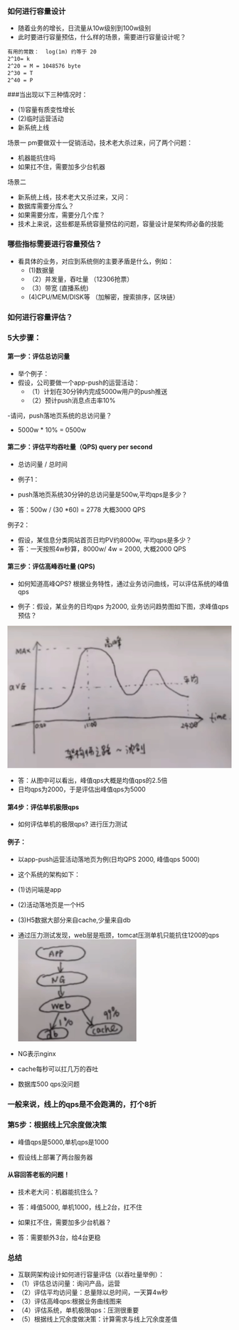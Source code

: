 ### 如何进行容量设计
- 随着业务的增长，日流量从10w级别到100w级别
- 此时要进行容量预估，什么样的场景，需要进行容量设计呢？

```
有用的常数：  log(1m) 约等于 20
2^10= k
2^20 = M = 1048576 byte
2^30 = T
2^40 = P
```


###当出现以下三种情况时：
- (1)容量有质变性增长
- (2)临时运营活动
- 新系统上线

场景一
pm要做双十一促销活动，技术老大杀过来，问了两个问题：
  - 机器能抗住吗
  - 如果扛不住，需要加多少台机器


场景二
- 新系统上线，技术老大又杀过来，又问：
- 数据库需要分库么？
- 如果需要分库，需要分几个库？
- 技术上来说，这些都是系统容量预估的问题，容量设计是架构师必备的技能


### 哪些指标需要进行容量预估？
- 看具体的业务，对应到系统侧的主要矛盾是什么，例如：
  - (1)数据量
  - （2）并发量，吞吐量  （12306抢票）
  - （3）带宽  (直播系统)
  - (4)CPU/MEM/DISK等  （加解密，搜索排序，区块链）


### 如何进行容量评估？

### 5大步骤：

#### 第一步：评估总访问量
- 举个例子：
- 假设，公司要做一个app-push的运营活动：
  - （1）计划在30分钟内完成5000w用户的push推送
  - （2）预计push消息点击率10%

-请问，push落地页系统的总访问量？
  - 5000w * 10% = 0500w


#### 第二步：评估平均吞吐量（QPS)  query per second
- 总访问量 / 总时间

- 例子1：
- push落地页系统30分钟的总访问量是500w,平均qps是多少？
- 答：500w / (30 *60) = 2778 大概3000 QPS

例子2：
- 假设，某信息分类网站首页日均PV约8000w, 平均qps是多少？
- 答：一天按照4w秒算，8000w/ 4w = 2000, 大概2000 QPS


#### 第三步：评估高峰吞吐量 (QPS)
- 如何知道高峰QPS? 根据业务特性，通过业务访问曲线，可以评估系统的峰值qps

- 例子：假设，某业务的日均qps 为2000, 业务访问趋势图如下图，求峰值qps预估？

![alt txt](https://raw.githubusercontent.com/corykingsf/hack-system-design-pixel/main/imgSnipaste_2021-06-25_15-36-55.png)


- 答：从图中可以看出，峰值qps大概是均值qps的2.5倍
- 日均qps为2000，于是评估出峰值qps为5000

#### 第4步：评估单机极限qps
- 如何评估单机的极限qps? 进行压力测试 

#### 例子：
- 以app-push运营活动落地页为例(日均QPS 2000, 峰值qps 5000)
- 这个系统的架构如下：
- (1)访问端是app
- (2)活动落地页是一个H5
- (3)H5数据大部分来自cache,少量来自db

- 通过压力测试发现，web层是瓶颈，tomcat压测单机只能抗住1200的qps
![alt txt](https://raw.githubusercontent.com/corykingsf/hack-system-design-pixel/main/imgSnipaste_2021-06-25_15-41-45.png)
- NG表示nginx
- cache每秒可以扛几万的吞吐
- 数据库500 qps没问题

### 一般来说，线上的qps是不会跑满的，打个8折

### 第5步：根据线上冗余度做决策

- 峰值qps是5000,单机qps是1000

- 假设线上部署了两台服务器


#### 从容回答老板的问题！
- 技术老大问：机器能抗住么？
- 答：峰值5000, 单机1000，线上2台，扛不住

- 如果扛不住，需要加多少台机器？
- 答：需要额外3台，给4台更稳


### 总结
- 互联网架构设计如何进行容量评估（以吞吐量举例）：
- （1）评估总访问量：询问产品，运营
- （2）评估平均访问量：总量除以总时间，一天算4w秒
- （3）评估高峰qps:根据业务曲线图来
- （4）评估系统，单机极限qps：压测很重要
- （5）根据线上冗余度做决策：计算需求与线上冗余度差值








